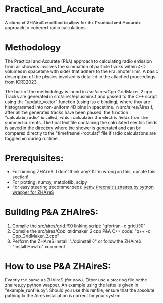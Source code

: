 # Practical_and_Accurate
A clone of ZHAireS modified to allow for the Practical and Accurate approach to coherent radio calculations

# Methodology
The Practical and Accurate (P&A) approach to calculating radio emission from air showers involves the summation of particle tracks within 4-D volumes in spacetime with sides that adhere to the Fraunhofer limit. A basic description of the physics involved is detailed in the attached proceedings from ICRC2023.

The bulk of the methodology is found in /src/aires/Cpp_GridMaker_2.cpp. Tracks are generated in src/aires/eplusmins.f and passed to the C++ script using the "update_vector" function (using iso c binding), where they are histogrammed into non-uniform 4D bins in spacetime. In src/aires/Aires.f, after all the generated tracks have been passed, the function "calculate_radio" is called, which calculates the electric fields from the summed currents. The final text file containing the calculated electric fields is saved in the directory where the shower is generated and can be compared directly to the "timefresnel-root.dat" file if radio calculations are toggled on during runtime.

# Prerequisites:
* For running ZHAireS: I don't think any? If I'm wrong on this, update this section!  
* For plotting: numpy, matplotlib, scipy  
* For easy steering (recommended): [Remy Prechelt's zhaires.py python wrapper for ZHAireS](https://github.com/rprechelt/zhaires.py)

# Building P&A ZHAireS:
1) Compile the src/aires/grid.f90 linking script: "gfortran -c grid.f90"
2) Compile the src/aires/Cpp_gridmaker_2.cpp P&A C++ code: "g++ -c Cpp_GridMaker_2.cpp"
3) Perform the ZHAireS install: "./doinstall 0" or follow the ZHAireS "Install.HowTo" document

# How to use P&A ZHAireS:
Exactly the same as ZHAireS (for now). Either use a steering file or the zhaires.py python wrapper. An example using the latter is given in "example_runfile.py". Should you use this runfile, ensure that the absolute pathing to the Aires installation is correct for your system.
